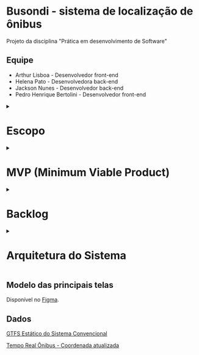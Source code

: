 # Busondi - sistema de localização de ônibus
Projeto da disciplina "Prática em desenvolvimento de Software"

## Equipe
- Arthur Lisboa - Desenvolvedor front-end
- Helena Pato - Desenvolvedora back-end
- Jackson Nunes - Desenvolvedor back-end
- Pedro Henrique Bertolini - Desenvolvedor front-end

<details>
  <summary>
    <h1>Escopo</h1>
  </summary>

### Funcional

O principal objetivo do sistema é o acompanhamento de linhas de ônibus na cidade de Belo Horizonte, MG. Ele terá as funcionalidades de listar os horários previstos de chegada dos ônibus de acordo com sua grade agendada, além do acompanhamento da posição dos veículos em tempo real, usando [informações da  prefeitura do município](https://dados.pbh.gov.br/dataset/tempo_real_onibus_-_coordenada/resource/d7ce6e9b-343f-4e83-8b46-68fa90a12d59?inner_span=True). O sistema também será capaz de sugerir uma ou mais rotas, dados um endereço de partida e um de destino. As rotas sugeridas poderão envolver mais de uma linha de ônibus que cumpram esse percurso.

### Tecnológico
Para a implementação do back-end do projeto serão utilizados a linguagem Python e o framework Flask, com o banco de dados sqlite. No caso do front-end, será utilizado o framework Angular, que é baseado na linguagem TypeScript.
</details>

<details>
  <summary>
    <h1>MVP (Minimum Viable Product)</h1>
  </summary>

A criação de um MVP para o sistema Busondi se basearia no tipo conhecido como **Mágico de Oz**, no qual a entrega de soluções é feita manualmente, por pessoas reais. Em suma, uma interface de interação seria oferecida ao cliente, através da qual ele estaria apto a solicitar um dos dois serviços principais do sistema: o acompanhamento de uma linha de ônibus específica, oferecendo seu respectivo identificador ou a verificação de rotas possíveis, dando um endereço de partida e outro de destino. Tendo recebido os dados, uma equipe nos bastidores entraria em ação, procurando manualmente as informações em sistemas de terceiros (como na [consulta de itinerários da BHTRANS](https://prefeitura.pbh.gov.br/bhtrans/informacoes/transportes/onibus/consulta-itinerarios)) para só então retornar a resposta ao usuário. Nesse caso, não seriam fornecidos dados em tempo real, devido à complexidade para realizar tal tarefa de modo manual; seriam retornados, pois, os dados estáticos, bem como previsões de tempo de embarque e chegada. Nessa estratégia, o tempo gasto em desenvolvimento seria basicamente na parte de front-end, cuja equipe poderia fornecer uma interface simples em tempo hábil. 

É válido ressaltar, no entanto, que a criação de um MVP para esse tipo de sistema talvez não seja a melhor estratégia a ser adotada, uma vez que se baseia em uma ideia já existente e amplamente utilizada no mundo real. No lugar, poderiam ser adotadas ferramentas de Product Discovery, como Jobs to be Done.
</details>

<details>
  <summary>
    <h1>Backlog</h1>
  </summary>

### Do Produto

1. Como usuário do sistema Busondi, quero descobrir quais linhas de ônibus passam por um ponto de ônibus.
2. Como usuário do sistema Busondi, quero descobrir qual o horário agendado para uma dada linha de ônibus passar por um dado ponto.
3. Como usuário do sistema Busondi, quero (fazer login para) salvar linhas, pontos de ônibus e endereços que uso frequentemente e ter acesso rápido a eles.
4. Como usuário do sistema Busondi, quero salvar um ponto, uma linha e um horário em que, quando o ônibus se aproximar, serei notificado.
5. Como usuário do sistema Busondi, quero descobrir qual a posição atual do ônibus em meio a sua rota.
6. Como usuário do sistema Busondi, quero poder ver toda a rota de uma dada linha de ônibus, destacando todas as suas paradas, incluindo seu ponto final.
7. Como usuário do sistema Busondi, quero descobrir qual a previsão de chegada do ônibus, baseada em sua posição atual.
8. Como usuário do sistema Busondi, quero descobrir qual o ponto de ônibus mais próximo em que a minha linha passa e em qual sentido.
9. Como usuário do sistema Busondi, quero fornecer um endereço de partida e outro de destino e receber sugestões de linhas de ônibus que fazem esse percurso.
10. Como usuário do sistema Busondi, quero poder ver um mapa do meu entorno que destaque pontos de ônibus próximos, que podem ser selecionados.
11. Como usuário do sistema Busondi, quero poder dar feedbacks sobre as previsões fornecidas pelo sistema, por exemplo, se um ônibus já passou ou não.

### Do Sprint 2

Tarefas técnicas back-end
  - Fazer diagrama da arquitetura do sistema [Helena]
  - Fazer esquema relacional do BD [Helena]
  - Criar banco de dados sqlite com as entidades do sistema [Jackson]
  - Criar projeto Flask [Jackson]

Tarefas técnicas front-end
  - Definir organização do projeto [Pedro]
  - Definir arquitetura [Arthur]
  - Definição de bibliotecas e frameworks adicionais [Pedro e Arthur]

História 1: Como usuário do sistema Busondi, quero descobrir quais linhas de ônibus passam por um ponto de ônibus.

Tarefas:
  - Obter [dados GTFS estáticos](https://dados.pbh.gov.br/dataset/gtfs-estatico-do-sistema-convencional) de ônibus em BH [Helena]
  - Processar os dados para ficarem no formato condizente com o esquema relacional [Helena]
  - Inserir os dados no BD [Jackson]
  - Criar endpoint `GET /stops` que retorna a lista de pontos cadastrados [Helena]
  - Criar endpoint `GET /stops/<stop_id>` que retorna a lista de linhas que passam por um dado ponto [Helena]
  - Criar interface do endpoint `GET /stops` [Arthur]
  - Criar interface do endpoint `GET /stops/<stop_id>` [Pedro]

História 2: Como usuário do sistema Busondi, quero descobrir qual o horário agendado para uma dada linha de ônibus passar por um dado ponto.

Tarefas:
  - Implementar algoritmo para calcular, dado o horário de partida e a localização do ponto, quanto tempo o ônibus deve demorar a chegar [Jackson]
  - Complementar o endpoint `GET /stops/<stop_id>` com a informação de, dada a hora atual, qual o próximo horário agendado para cada linha passar em dado ponto, usando o algoritmo citado acima [Jackson]
  - Adicionar, na interfacedo endpoint `GET /stops/<stop_id>`, o horário agendado de chegada de cada linha [Arthur]

História 3: Como usuário do sistema Busondi, quero (fazer login para) salvar linhas, pontos de ônibus e endereços que uso frequentemente e ter acesso rápido a eles.

Tarefas:
  - Criar CRUD de usuário [Helena]
  - Criar lógica de login de usuário [Jackson]
  - Adicionar tabela de favoritos do usuário no banco de dados [Jackson]
  - Criar CRUD de favoritos [Helena]
  - Criar interfaces de:
    * Criação de usuário, [Arthur]
    * Login, [Arthur]
    * Informações do usuário, [Pedro]
    * Listagem de favoritos [Pedro]

História 5: Como usuário do sistema Busondi, quero descobrir qual a posição atual do ônibus em meio a sua rota.

Tarefas:
  - Obter [dados de posição atual dos ônibus](https://dados.pbh.gov.br/dataset/tempo_real_onibus_-_coordenada) [Jackson]
  - Implementar lógica de atualização dos dados de posição atual dos ônibus [Jackson]
  - Criar endpoint `GET /current-position/<route_id>` que retorna a informação de posição atual do ônibus [Helena]
  - Criar interface com mapa que mostra a posição atual do ônibus em meio à sua rota (shape) [Pedro]

História 6: Como usuário do sistema Busondi, quero poder ver toda a rota de uma dada linha de ônibus, destacando todas as suas paradas, incluindo seu ponto final.

Tarefas: 
   - Criar endpoint `GET /routes/<route_id>` que retorna a informação de toda a rota do ônibus com seus pontos de parada [Jackson]
   - Criar interface com mapa que mostra toda a rota do ônibus com seus pontos de parada [Arthur]
</details>
 
<details>
  <summary>
    <h1>Arquitetura do Sistema</h1>
  </summary>

### Arquitetura Hexagonal
A Arquitetura Hexagonal consiste em criar componentes desacoplados, cuja conexão é feita por adaptadores e portas. O sistema Busondi se beneficia desse padrão arquitetural para ter independência entre lógica de aplicação e tecnologia, o que permite a substituição de componentes individualmente sem interferir no restante do projeto, além de aumentar a testabilidade. A arquitetura completa pode ser observada na imagem a seguir:
  
![DiagramaArquitetura](https://user-images.githubusercontent.com/42253628/172059355-b6b91ca7-f055-417c-a6ff-30160c1c5d63.jpg)

Como é possível observar, existem dois tipos de portas: 
- **Portas de entrada:** funcionam como interfaces para as classes externas acessarem métodos da classes de domínio. Um exemplo é a porta ```GetStop```, que retorna métodos de ```GetStopImpl```.
```python
class GetStop:
    def get_all_stops():
        return GetStopImpl.get_all_stops_impl()

    def get_stop_by_id(stop_id):
        return GetStopImpl.get_stop_by_id_impl(stop_id)

    def get_stops_coordinates(stops_list):
        return GetStopImpl.get_stops_coordinates_impl(stops_list)

    def get_stops_from_route(route_id):
        return GetStopImpl.get_stops_from_route_impl(route_id)
```

- **Portas de saída:** funcionam como interfaces para classes de domínio acessarem métodos de classes externas. A classe ```StopsRepository``` desempenha essa função, chamando métodos da classe ```StopsRepositoryImpl```.
```python
class StopsRepository:
    
    def return_all_stops():
        return StopsRepositoryImpl.return_all_stops_impl()

    def return_stop_by_id(stop_id):
        return StopsRepositoryImpl.return_stop_by_id_impl(stop_id)

    def return_all_stops_in_list(stops_list):
        return StopsRepositoryImpl.return_all_stops_in_list_impl(stops_list)
```

Também existem dois tipos de adaptadores: 
* Aqueles que recebem requisições de fora do sistema e chamam os métodos adequados através das portas de entrada, como o ```bus_stops_controller.py```, que chama o método ```get_all_stops()``` pela ```porta GetStop```.
```python
  def list_stops():
    stops_list = GetStop.get_all_stops()

    stops_dict = {}
    for stop in stops_list:
        stops_dict[stop.stop_id] = {
            'stop_lat' : stop.stop_lat,
            'stop_lon': stop.stop_lon,
            'stop_name' : stop.stop_name
        }
        
    return make_response(jsonify(stops_dict), 200)
```
  
* Aqueles que recebem chamadas vindas de dentro do domínio, através de uma porta de saída e realiza a conexão com um sistema externo, como por exemplo um Banco de Dados. A classe ```StopsRepositoryImpl``` desempenha essa função.
```python
  class StopsRepositoryImpl:
    def return_all_stops_impl():
        with DBConnection() as connection:
            all_stops = connection.session.query(BusStops).all()
        return all_stops

    def return_stop_by_id_impl(stop_id):
        with DBConnection() as connection:
            stop = connection.session.query(BusStops).get(stop_id)
        return stop

    def return_all_stops_in_list_impl(stops_list):
        with DBConnection() as connection:
            stops_list = connection.session.query(BusStops).filter(BusStops.stop_id.in_(stops_list)).all()
        return stops_list
```

### Domain-Driven Design (DDD)

</details>  
  
## Modelo das principais telas

Disponível no [Figma](https://www.figma.com/file/hSx4UFs5TYbPq3AHop0nI1/Clickons?node-id=243%3A471).

## Dados

[GTFS Estático do Sistema Convencional](https://dados.pbh.gov.br/dataset/gtfs-estatico-do-sistema-convencional)

[Tempo Real Ônibus - Coordenada atualizada](https://dados.pbh.gov.br/dataset/tempo_real_onibus_-_coordenada)
